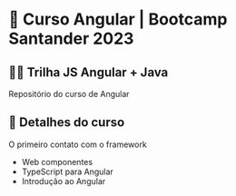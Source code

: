 # 📕 Curso Angular | Bootcamp Santander 2023 
## 👨‍💻 Trilha JS Angular + Java 

Repositório do curso de Angular

## 🔎 Detalhes do curso

O primeiro contato com o framework

- Web componentes
- TypeScript para Angular
- Introdução ao Angular

